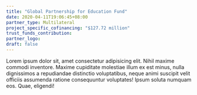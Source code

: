 ```yaml
---
title: "Global Partnership for Education Fund"
date: 2020-04-11T19:06:45+08:00
partner_type: Multilateral
project_specific_cofinancing: "$127.72 million"
trust_funds_contribution:
partner_logo:
draft: false
---
```


Lorem ipsum dolor sit, amet consectetur adipisicing elit. Nihil maxime commodi inventore. Maxime cupiditate molestiae illum ex est minus, nulla dignissimos a repudiandae distinctio voluptatibus, neque animi suscipit velit officiis assumenda ratione consequuntur voluptates! Ipsum soluta numquam eos. Quae, eligendi!

